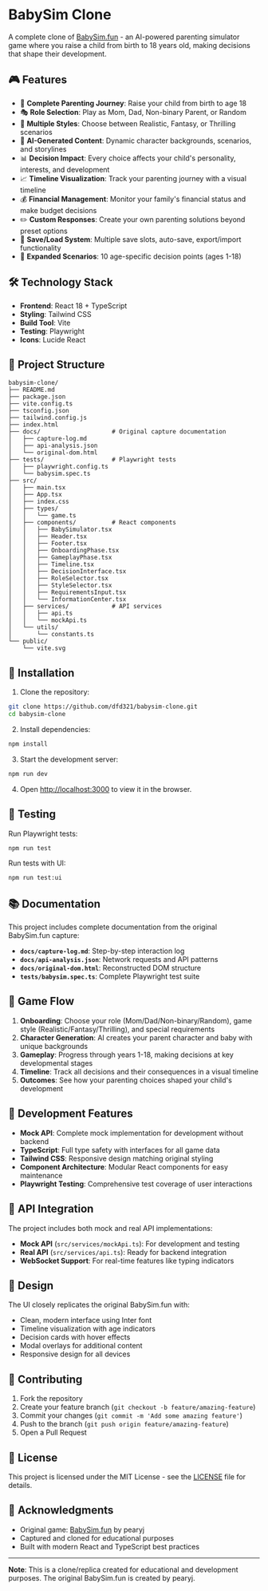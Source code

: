 # BabySim Clone

A complete clone of [BabySim.fun](https://www.babysim.fun) - an AI-powered parenting simulator game where you raise a child from birth to 18 years old, making decisions that shape their development.

## 🎮 Features

- 🍼 **Complete Parenting Journey**: Raise your child from birth to age 18
- 🎭 **Role Selection**: Play as Mom, Dad, Non-binary Parent, or Random
- 🎨 **Multiple Styles**: Choose between Realistic, Fantasy, or Thrilling scenarios
- 🤖 **AI-Generated Content**: Dynamic character backgrounds, scenarios, and storylines
- 📊 **Decision Impact**: Every choice affects your child's personality, interests, and development
- 📈 **Timeline Visualization**: Track your parenting journey with a visual timeline
- 💰 **Financial Management**: Monitor your family's financial status and make budget decisions
- ✏️ **Custom Responses**: Create your own parenting solutions beyond preset options
- 💾 **Save/Load System**: Multiple save slots, auto-save, export/import functionality
- 🎯 **Expanded Scenarios**: 10 age-specific decision points (ages 1-18)

## 🛠 Technology Stack

- **Frontend**: React 18 + TypeScript
- **Styling**: Tailwind CSS
- **Build Tool**: Vite
- **Testing**: Playwright
- **Icons**: Lucide React

## 📁 Project Structure

```
babysim-clone/
├── README.md
├── package.json
├── vite.config.ts
├── tsconfig.json
├── tailwind.config.js
├── index.html
├── docs/                    # Original capture documentation
│   ├── capture-log.md
│   ├── api-analysis.json
│   └── original-dom.html
├── tests/                   # Playwright tests
│   ├── playwright.config.ts
│   └── babysim.spec.ts
├── src/
│   ├── main.tsx
│   ├── App.tsx
│   ├── index.css
│   ├── types/
│   │   └── game.ts
│   ├── components/          # React components
│   │   ├── BabySimulator.tsx
│   │   ├── Header.tsx
│   │   ├── Footer.tsx
│   │   ├── OnboardingPhase.tsx
│   │   ├── GameplayPhase.tsx
│   │   ├── Timeline.tsx
│   │   ├── DecisionInterface.tsx
│   │   ├── RoleSelector.tsx
│   │   ├── StyleSelector.tsx
│   │   ├── RequirementsInput.tsx
│   │   └── InformationCenter.tsx
│   ├── services/            # API services
│   │   ├── api.ts
│   │   └── mockApi.ts
│   └── utils/
│       └── constants.ts
└── public/
    └── vite.svg
```

## 🚀 Installation

1. Clone the repository:
```bash
git clone https://github.com/dfd321/babysim-clone.git
cd babysim-clone
```

2. Install dependencies:
```bash
npm install
```

3. Start the development server:
```bash
npm run dev
```

4. Open [http://localhost:3000](http://localhost:3000) to view it in the browser.

## 🧪 Testing

Run Playwright tests:
```bash
npm run test
```

Run tests with UI:
```bash
npm run test:ui
```

## 📚 Documentation

This project includes complete documentation from the original BabySim.fun capture:

- **`docs/capture-log.md`**: Step-by-step interaction log
- **`docs/api-analysis.json`**: Network requests and API patterns
- **`docs/original-dom.html`**: Reconstructed DOM structure
- **`tests/babysim.spec.ts`**: Complete Playwright test suite

## 🎯 Game Flow

1. **Onboarding**: Choose your role (Mom/Dad/Non-binary/Random), game style (Realistic/Fantasy/Thrilling), and special requirements
2. **Character Generation**: AI creates your parent character and baby with unique backgrounds
3. **Gameplay**: Progress through years 1-18, making decisions at key developmental stages
4. **Timeline**: Track all decisions and their consequences in a visual timeline
5. **Outcomes**: See how your parenting choices shaped your child's development

## 🔧 Development Features

- **Mock API**: Complete mock implementation for development without backend
- **TypeScript**: Full type safety with interfaces for all game data
- **Tailwind CSS**: Responsive design matching original styling
- **Component Architecture**: Modular React components for easy maintenance
- **Playwright Testing**: Comprehensive test coverage of user interactions

## 📝 API Integration

The project includes both mock and real API implementations:

- **Mock API** (`src/services/mockApi.ts`): For development and testing
- **Real API** (`src/services/api.ts`): Ready for backend integration
- **WebSocket Support**: For real-time features like typing indicators

## 🎨 Design

The UI closely replicates the original BabySim.fun with:
- Clean, modern interface using Inter font
- Timeline visualization with age indicators
- Decision cards with hover effects
- Modal overlays for additional content
- Responsive design for all devices

## 🤝 Contributing

1. Fork the repository
2. Create your feature branch (`git checkout -b feature/amazing-feature`)
3. Commit your changes (`git commit -m 'Add some amazing feature'`)
4. Push to the branch (`git push origin feature/amazing-feature`)
5. Open a Pull Request

## 📄 License

This project is licensed under the MIT License - see the [LICENSE](LICENSE) file for details.

## 🙏 Acknowledgments

- Original game: [BabySim.fun](https://www.babysim.fun) by pearyj
- Captured and cloned for educational purposes
- Built with modern React and TypeScript best practices

---

**Note**: This is a clone/replica created for educational and development purposes. The original BabySim.fun is created by pearyj.
